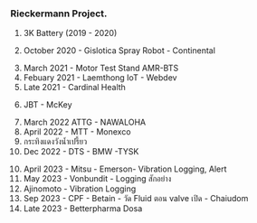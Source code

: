 ### Rieckermann Project.
<!-- เข้ามา 2019 -->
1) 3K Battery (2019 - 2020)
<!-- เข้ามา 2019 -->

<!-- 2020 -->
2) October 2020 - Gislotica Spray Robot - Continental
<!-- 2020 -->

<!-- 2021 -->
3) March 2021 - Motor Test Stand AMR-BTS
4) Febuary 2021 - Laemthong IoT - Webdev
5) Late 2021 - Cardinal Health
<!-- 2021 -->

<!-- พี่เก่งอยู่ 2022 -->
6) JBT - McKey
<!-- พี่เก่งไม่อยู่ 2022-->
7) March 2022 ATTG - NAWALOHA 
8) April 2022 - MTT - Monexco
9) กระทิงแดงวังน้ำเปรี้ยว
14) Dec 2022 - DTS - BMW -TYSK
<!-- 2022 -->

<!-- 2023 -->
10) April 2023 - Mitsu - Emerson- Vibration Logging, Alert
11) May 2023 - Vonbundit - Logging สักอย่าง
15) Ajinomoto - Vibration Logging
12) Sep 2023 - CPF - Betain - วัด Fluid ตอน valve เปิด - Chaiudom
13) Late 2023 - Betterpharma Dosa
<!-- 2023 -->



